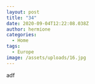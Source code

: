 ```yaml
---
layout: post
title: "34"
date: 2020-09-04T12:22:08.038Z
author: hermione
categories:
  - Home
tags:
  - Europe
image: /assets/uploads/16.jpg
---
```

adf